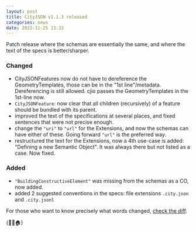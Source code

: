 ```yaml
---
layout: post
title: CityJSON v1.1.3 released
categories: news
date: 2022-11-25 13:33
---
```


Patch release where the schemas are essentially the same, and where the text of the specs is better/sharper.

### Changed 

- CityJSONFeatures now do not have to dereference the GeometryTemplates, those can be in the "1st line"/metadata. Dereferencing is still allowed. cjio passes the GeometryTemplates in the 1st-line now. 
- `CityJSONFeature`: now clear that all children (recursively) of a feature should be bundled with its parent.
- improved the text of the specifications at several places, and fixed sentences that were not precise enough.
- change the `"uri"` to `"url"` for the Extensions, and now the schemas can have either of these. Going forward `"url"` is the preferred way.
- restructured the text for the Extensions, now a 4th use-case is added: "Defining a new Semantic Object". It was always there but not listed as a case. Now fixed.

### Added

- `"BuildingConstructiveElement"` was missing from the schemas as a CO, now added.
- added 2 suggested conventions in the specs: file extensions `.city.json` and `.city.jsonl`

For those who want to know precisely what words changed, [check the diff](https://github.com/cityjson/specs/compare/1.1.2...1.1.3).

{🌳🏢🏠}